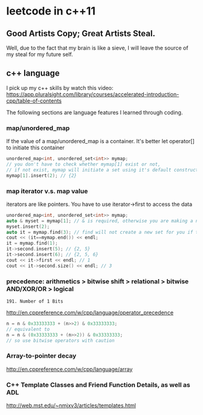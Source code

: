 # leetcode in c++11

## Good Artists Copy; Great Artists Steal.
Well, due to the fact that my brain is like a sieve, I will leave the source of my steal for my future self.

## c++ language
I pick up my c++ skills by watch this video: https://app.pluralsight.com/library/courses/accelerated-introduction-cpp/table-of-contents

The following sections are language features I learned through coding. 

### map/unordered_map
If the value of a map/unordered_map is a container. It's better let operator[] to initiate this container
```cpp
unordered_map<int, unordered_set<int>> mymap;
// you don't have to check whether mymap[1] exist or not, 
// if not exist, mymap will initiate a set using it's default constructor, very convenient
mymap[1].insert(2); // {2}
```

### map iterator v.s. map value
iterators are like pointers. You have to use iterator->first to access the data
```cpp
unordered_map<int, unordered_set<int>> mymap;
auto & myset = mymap[1]; // & is required, otherwise you are making a new copy
myset.insert(2);
auto it = mymap.find(3); // find will not create a new set for you if the key doesn't exist
cout << (it==mymap.end()) << endl;
it = mymap.find(1);
it->second.insert(5); // {2, 5}
it->second.insert(6); // {2, 5, 6}
cout << it->first << endl; // 1
cout << it->second.size() << endl; // 3
```

### precedence: arithmetics > bitwise shift > relational > bitwise AND/XOR/OR > logical
    191. Number of 1 Bits

http://en.cppreference.com/w/cpp/language/operator_precedence
```cpp
n = n & 0x33333333 + (n>>2) & 0x33333333;
// equivalent to
n = n & (0x33333333 + (n>>2)) & 0x33333333;
// so use bitwise operators with caution
```

### Array-to-pointer decay
http://en.cppreference.com/w/cpp/language/array


### C++ Template Classes and Friend Function Details, as well as ADL
http://web.mst.edu/~nmjxv3/articles/templates.html
